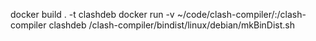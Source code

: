 docker build . -t clashdeb 
docker run -v ~/code/clash-compiler/:/clash-compiler clashdeb /clash-compiler/bindist/linux/debian/mkBinDist.sh
